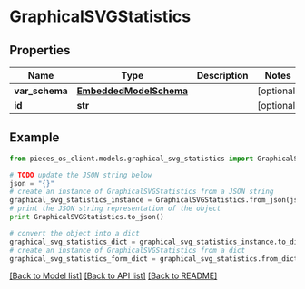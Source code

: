 # GraphicalSVGStatistics


## Properties

Name | Type | Description | Notes
------------ | ------------- | ------------- | -------------
**var_schema** | [**EmbeddedModelSchema**](EmbeddedModelSchema) |  | [optional] 
**id** | **str** |  | [optional] 

## Example

```python
from pieces_os_client.models.graphical_svg_statistics import GraphicalSVGStatistics

# TODO update the JSON string below
json = "{}"
# create an instance of GraphicalSVGStatistics from a JSON string
graphical_svg_statistics_instance = GraphicalSVGStatistics.from_json(json)
# print the JSON string representation of the object
print GraphicalSVGStatistics.to_json()

# convert the object into a dict
graphical_svg_statistics_dict = graphical_svg_statistics_instance.to_dict()
# create an instance of GraphicalSVGStatistics from a dict
graphical_svg_statistics_form_dict = graphical_svg_statistics.from_dict(graphical_svg_statistics_dict)
```
[[Back to Model list]](../README#documentation-for-models) [[Back to API list]](../README#documentation-for-api-endpoints) [[Back to README]](../README)



